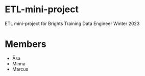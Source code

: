 # ETL-mini-project

ETL mini-project för Brights Training Data Engineer Winter 2023

# Members

- Åsa
- Minna
- Marcus
